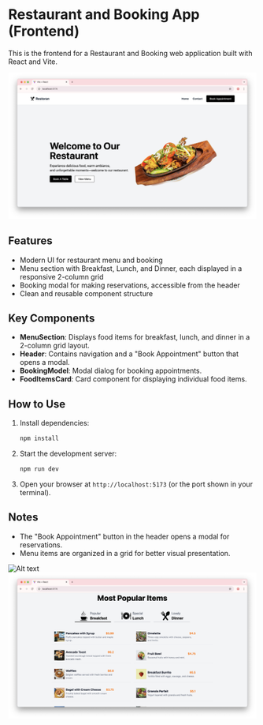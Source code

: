 # Restaurant and Booking App (Frontend)

This is the frontend for a Restaurant and Booking web application built with React and Vite.

![Alt text](homepage.png)

## Features

- Modern UI for restaurant menu and booking
- Menu section with Breakfast, Lunch, and Dinner, each displayed in a responsive 2-column grid
- Booking modal for making reservations, accessible from the header
- Clean and reusable component structure

## Key Components

- **MenuSection**: Displays food items for breakfast, lunch, and dinner in a 2-column grid layout.
- **Header**: Contains navigation and a "Book Appointment" button that opens a modal.
- **BookingModel**: Modal dialog for booking appointments.
- **FoodItemsCard**: Card component for displaying individual food items.

## How to Use

1. Install dependencies:
   ```bash
   npm install
   ```
2. Start the development server:
   ```bash
   npm run dev
   ```
3. Open your browser at `http://localhost:5173` (or the port shown in your terminal).

## Notes
- The "Book Appointment" button in the header opens a modal for reservations.
- Menu items are organized in a grid for better visual presentation.


![Alt text](about.png)
![Alt text](menu.png)
